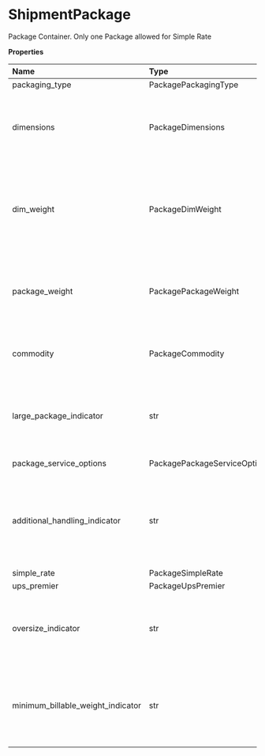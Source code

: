 # ShipmentPackage

Package Container. Only one Package allowed for Simple Rate

**Properties**

| Name                              | Type                         | Required | Description                                                                                                                                                                                                             |
| :-------------------------------- | :--------------------------- | :------- | :---------------------------------------------------------------------------------------------------------------------------------------------------------------------------------------------------------------------- |
| packaging_type                    | PackagePackagingType         | ❌       | Packaging Type Container.                                                                                                                                                                                               |
| dimensions                        | PackageDimensions            | ❌       | Dimensions Container. This container is not applicable for GFP Rating request. Required for Heavy Goods service. Package Dimension will be ignored for Simple Rate                                                      |
| dim_weight                        | PackageDimWeight             | ❌       | Package Dimensional Weight container. Values in this container are ignored when package dimensions are provided. Please visit ups.com for instructions on calculating this value. Only used for non-US/CA/PR shipments. |
| package_weight                    | PackagePackageWeight         | ❌       | Package Weight Container. Required for an GFP Rating request. Otherwise optional. Required for Heavy Goods service. Package Weight will be ignored for Simple Rate                                                      |
| commodity                         | PackageCommodity             | ❌       | Commodity Container. Required only for GFP rating when FRSShipmentIndicator is requested.                                                                                                                               |
| large_package_indicator           | str                          | ❌       | This element does not require a value and if one is entered it will be ignored. If present, it indicates the shipment will be categorized as a Large Package.                                                           |
| package_service_options           | PackagePackageServiceOptions | ❌       | PackageServiceOptions container.                                                                                                                                                                                        |
| additional_handling_indicator     | str                          | ❌       | A flag indicating if the packages require additional handling. True if AdditionalHandlingIndicator tag exists; false otherwise. Additional Handling indicator indicates it's a non-corrugated package. Empty Tag.       |
| simple_rate                       | PackageSimpleRate            | ❌       | SimpleRate Container                                                                                                                                                                                                    |
| ups_premier                       | PackageUpsPremier            | ❌       | UPS Premier                                                                                                                                                                                                             |
| oversize_indicator                | str                          | ❌       | Presence/Absence Indicator. Any value inside is ignored. It indicates if packge is oversized. Applicable for UPS Worldwide Economy DDU service                                                                          |
| minimum_billable_weight_indicator | str                          | ❌       | Presence/Absence Indicator. Any value inside is ignored. It indicates if packge is qualified for minimum billable weight. Applicable for UPS Worldwide Economy DDU service                                              |

<!-- This file was generated by liblab | https://liblab.com/ -->
